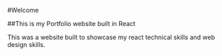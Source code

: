 #Welcome

##This is my Portfolio website built in React


This was a website built to showcase my react technical skills and web design skills.

